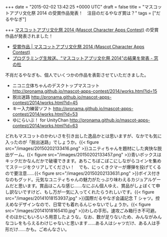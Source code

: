 
+++
date = "2015-02-02 13:42:25 +0000 UTC"
draft = false
title = "マスコットアプリ文化祭 2014 の受賞作品発表！　注目のだるやなぎ賞は？"
tags = ["だるやなぎ"]

+++
<a href="http://pronama.github.io/mascot-apps-contest/2014/">マスコットアプリ文化祭 2014 (Mascot Character Apps Contest)</a> の受賞作品が発表されました！

<ul>
<li><a href="http://pronama.github.io/mascot-apps-contest/2014/awards.html">受賞作品 | マスコットアプリ文化祭 2014 (Mascot Character Apps Contest)</a></li>
<li><a href="http://www.forest.impress.co.jp/docs/news/20150130_686268.html">プログラミング生放送、“マスコットアプリ文化祭 2014”の結果を発表 - 窓の杜</a></li>
</ul>不肖だるやなぎも、個人でいくつかの作品を表彰させていただきました。

<ul>
<li>ニコニ立体ちゃんのデスクトップマスコット <a href="http://pronama.github.io/mascot-apps-contest/2014/works.html?id=15">http://pronama.github.io/mascot-apps-contest/2014/works.html?id=15</a></li>
<li>脱出迷路 <a href="http://pronama.github.io/mascot-apps-contest/2014/works.html?id=45">http://pronama.github.io/mascot-apps-contest/2014/works.html?id=45</a></li>
<li>キー入力練習ソフト <a href="http://pronama.github.io/mascot-apps-contest/2014/works.html?id=53">http://pronama.github.io/mascot-apps-contest/2014/works.html?id=53</a></li>
<li>ゆにらいぶ！ for UnityChan <a href="http://pronama.github.io/mascot-apps-contest/2014/works.html?id=63">http://pronama.github.io/mascot-apps-contest/2014/works.html?id=63</a></li>
</ul>どれもマスコットのかわいさを引き出した逸品かとは思いますが、なかでも気に入ったのが「脱出迷路」でしょうか。{{< figure src="/images/20150202133416.png"  >}}ユニティちゃんを題材にした爽快な脱出ゲーム。{{< figure src="/images/20150202133457.png"  >}}青いボックスはキックだかなんだかで破壊できます。あちこちぼこぼこにしながらコインを集めてステージをクリアしてください！　でも、にっくきクマーが爆弾を投げてくるので要注意……{{< figure src="/images/20150202133631.png"  >}}ボイス付きなのもグッド。元気なユニティちゃんの魅力がたっぷり味わえるカジュアルゲームだと思います。賞品はこんな感じ……なにぶん個人ゆえ、賞品がしょぼくて申し訳ないですけど、もし万が一気に入ってくれたらうれしいです。{{< figure src="/images/20141018153937.jpg"  >}}国際だるやなぎ会議記念 T シャツ。控えめなデザインなので、日常でも着れるんじゃないでしょうか。{{< figure src="/images/20141018165410.jpg"  >}}わしの手形。速攻ごみ箱行き不可避。そのほかにもいろいろ用意したような。なお、数が足りないため、みんながみんなコレをもらえるわけじゃないと思います……ある人はシャツだけ、ある人は手形だけ……かも。ごめんなさい。


